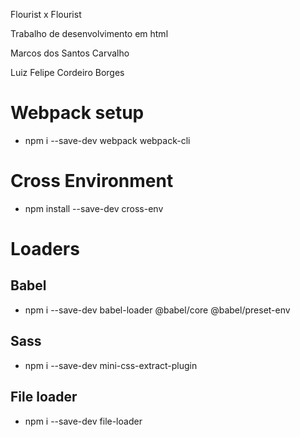Flourist x Flourist

Trabalho de desenvolvimento em html

Marcos dos Santos Carvalho

Luiz Felipe Cordeiro Borges



# Webpack setup
- npm i --save-dev webpack webpack-cli

# Cross Environment
- npm install --save-dev cross-env

# Loaders

## Babel
- npm i --save-dev babel-loader @babel/core @babel/preset-env

## Sass
- npm i --save-dev mini-css-extract-plugin

## File loader
- npm i --save-dev file-loader